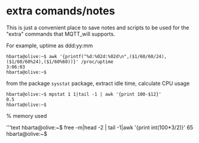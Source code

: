 # extra comands/notes

This is just a convenient place to save notes and scripts to be used for the "extra" commands that MQTT_will supports.

For example, uptime as ddd:yy:mm

```text
hbarta@olive:~$ awk '{printf("%d:%02d:%02d\n",($1/60/60/24),($1/60/60%24),($1/60%60))}' /proc/uptime
3:06:03
hbarta@olive:~$
```

from the package `sysstat` package, extract idle time, calculate CPU usage

```text
hbarta@olive:~$ mpstat 1 1|tail -1 | awk '{print 100-$12}'
0.5
hbarta@olive:~$ 
```

% memory used

'''text
hbarta@olive:~$ free -m|head -2 | tail -1|awk '{print int(100*$3/$2)}'
65
hbarta@olive:~$ 
```
